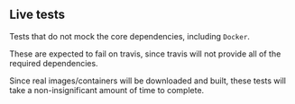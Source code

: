 ## Live tests

Tests that do not mock the core dependencies, including `Docker`.

These are expected to fail on travis, since travis will not provide all of the
required dependencies.

Since real images/containers will be downloaded and built, these tests will take
a non-insignificant amount of time to complete.